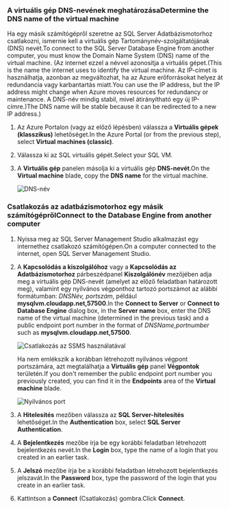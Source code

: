 ### <a name="determine-the-dns-name-of-the-virtual-machine"></a><span data-ttu-id="d52e0-101">A virtuális gép DNS-nevének meghatározása</span><span class="sxs-lookup"><span data-stu-id="d52e0-101">Determine the DNS name of the virtual machine</span></span>
<span data-ttu-id="d52e0-102">Ha egy másik számítógépről szeretne az SQL Server Adatbázismotorhoz csatlakozni, ismernie kell a virtuális gép Tartománynév-szolgáltatójának (DNS) nevét.</span><span class="sxs-lookup"><span data-stu-id="d52e0-102">To connect to the SQL Server Database Engine from another computer, you must know the Domain Name System (DNS) name of the virtual machine.</span></span> <span data-ttu-id="d52e0-103">(Az internet ezzel a névvel azonosítja a virtuális gépet.</span><span class="sxs-lookup"><span data-stu-id="d52e0-103">(This is the name the internet uses to identify the virtual machine.</span></span> <span data-ttu-id="d52e0-104">Az IP-címet is használhatja, azonban az megváltozhat, ha az Azure erőforrásokat helyez át redundancia vagy karbantartás miatt.</span><span class="sxs-lookup"><span data-stu-id="d52e0-104">You can use the IP address, but the IP address might change when Azure moves resources for redundancy or maintenance.</span></span> <span data-ttu-id="d52e0-105">A DNS-név mindig stabil, mivel átirányítható egy új IP-címre.)</span><span class="sxs-lookup"><span data-stu-id="d52e0-105">The DNS name will be stable because it can be redirected to a new IP address.)</span></span>  

1. <span data-ttu-id="d52e0-106">Az Azure Portalon (vagy az előző lépésben) válassza a **Virtuális gépek (klasszikus)** lehetőséget.</span><span class="sxs-lookup"><span data-stu-id="d52e0-106">In the Azure Portal (or from the previous step), select **Virtual machines (classic)**.</span></span>
2. <span data-ttu-id="d52e0-107">Válassza ki az SQL virtuális gépét.</span><span class="sxs-lookup"><span data-stu-id="d52e0-107">Select your SQL VM.</span></span>
3. <span data-ttu-id="d52e0-108">A **Virtuális gép** panelen másolja ki a virtuális gép **DNS-nevét**.</span><span class="sxs-lookup"><span data-stu-id="d52e0-108">On the **Virtual machine** blade, copy the **DNS name** for the virtual machine.</span></span>
   
    ![DNS-név](./media/virtual-machines-sql-server-connection-steps/sql-vm-dns-name.png)

### <a name="connect-to-the-database-engine-from-another-computer"></a><span data-ttu-id="d52e0-110">Csatlakozás az adatbázismotorhoz egy másik számítógépről</span><span class="sxs-lookup"><span data-stu-id="d52e0-110">Connect to the Database Engine from another computer</span></span>
1. <span data-ttu-id="d52e0-111">Nyissa meg az SQL Server Management Studio alkalmazást egy internethez csatlakozó számítógépen.</span><span class="sxs-lookup"><span data-stu-id="d52e0-111">On a computer connected to the internet, open SQL Server Management Studio.</span></span>
2. <span data-ttu-id="d52e0-112">A **Kapcsolódás a kiszolgálóhoz** vagy a **Kapcsolódás az Adatbázismotorhoz** párbeszédpanel **Kiszolgálónév** mezőjében adja meg a virtuális gép DNS-nevét (amelyet az előző feladatban határozott meg), valamint egy nyilvános végponthoz tartozó portszámot az alábbi formátumban: *DNSNév, portszám*, például **mysqlvm.cloudapp.net,57500**.</span><span class="sxs-lookup"><span data-stu-id="d52e0-112">In the **Connect to Server** or **Connect to Database Engine** dialog box, in the **Server name** box, enter the DNS name of the virtual machine (determined in the previous task) and a public endpoint port number in the format of *DNSName,portnumber* such as **mysqlvm.cloudapp.net,57500**.</span></span>
   
    ![Csatlakozás az SSMS használatával](./media/virtual-machines-sql-server-connection-steps/33Connect-SSMS.png)
   
    <span data-ttu-id="d52e0-114">Ha nem emlékszik a korábban létrehozott nyilvános végpont portszámára, azt megtalálhatja a **Virtuális gép** panel **Végpontok** területén.</span><span class="sxs-lookup"><span data-stu-id="d52e0-114">If you don't remember the public endpoint port number you previously created, you can find it in the **Endpoints** area of the **Virtual machine** blade.</span></span>
   
    ![Nyilvános port](./media/virtual-machines-sql-server-connection-steps/sql-vm-port-number.png)
3. <span data-ttu-id="d52e0-116">A **Hitelesítés** mezőben válassza az **SQL Server-hitelesítés** lehetőséget.</span><span class="sxs-lookup"><span data-stu-id="d52e0-116">In the **Authentication** box, select **SQL Server Authentication**.</span></span>
4. <span data-ttu-id="d52e0-117">A **Bejelentkezés** mezőbe írja be egy korábbi feladatban létrehozott bejelentkezés nevét.</span><span class="sxs-lookup"><span data-stu-id="d52e0-117">In the **Login** box, type the name of a login that you created in an earlier task.</span></span>
5. <span data-ttu-id="d52e0-118">A **Jelszó** mezőbe írja be a korábbi feladatban létrehozott bejelentkezés jelszavát.</span><span class="sxs-lookup"><span data-stu-id="d52e0-118">In the **Password** box, type the password of the login that you create in an earlier task.</span></span>
6. <span data-ttu-id="d52e0-119">Kattintson a **Connect** (Csatlakozás) gombra.</span><span class="sxs-lookup"><span data-stu-id="d52e0-119">Click **Connect**.</span></span>

